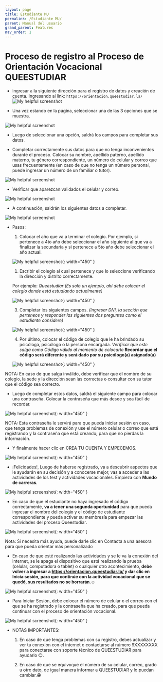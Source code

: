 ```yaml
---
layout: page
title: Estudiante MU
permalink: /Estudiante MU/
parent: Manual del usuario
grand_parent: Features
nav_order: 1
---
```


# Proceso de registro al Proceso de Orientación Vocacional QUEESTUDIAR

* Ingresar a la siguiente dirección para el registro de datos y creación de cuenta. Ingresando al link: `https://orientacion.queestudiar.la/ `
![My helpful screenshot](https://media.discordapp.net/attachments/955522800918085684/1006962610308137072/unknown.png)

* Una vez estando en la página, seleccionar una de las 3 opciones que se muestra.

![My helpful screenshot](https://cdn.discordapp.com/attachments/955522800918085684/1006963703457009755/unknown.png)

* Luego de seleccionar una opción, saldrá los campos para completar sus datos. 

<!-- ![My helpful screenshot](https://cdn.discordapp.com/attachments/955522800918085684/1006963703457009755/unknown.png) -->

* Completar correctamente sus datos para que no tenga inconvenientes durante el proceso. Colocar su nombre, apellido paterno, apellido materno, tu género correspondiente, un número de celular y correo que usas frecuentemente (en caso de que no tenga un número personal, puede ingresar un número de un familiar o tutor).

![My helpful screenshot](https://cdn.discordapp.com/attachments/955522800918085684/1006964140872585266/unknown.png)

* Verificar que aparezcan validados el celular y correo. 

![My helpful screenshot](https://cdn.discordapp.com/attachments/955522800918085684/1006964447346163845/unknown.png)

- A continuación, saldrán los siguientes datos a completar.

![My helpful screenshot](https://cdn.discordapp.com/attachments/955522800918085684/1006964773063229510/unknown.png)
- Pasos:

    1. Colocar el año que va a terminar el colegio. Por ejemplo, si pertenece a 4to año debe seleccionar el año siguiente al que va a finalizar la secundaria y si pertenece a 5to año debe seleccionar el año actual.

    ![My helpful screenshot](https://cdn.discordapp.com/attachments/955522800918085684/1006965116702576730/unknown.png){: width="450" }

    1. Escribir el colegio al cual pertenece y que lo seleccione verificando la dirección y distrito correctamente.

    Por ejemplo: _Queestudiar (Es solo un ejemplo, ahí debe colocar el colegio donde está estudiando actualmente)_

    ![My helpful screenshot](https://cdn.discordapp.com/attachments/955522800918085684/1007650075591315596/unknown.png){: width="450" }

    3. Completar los siguientes campos. _(Ingresar DNI, la sección que pertenece y responder las siguientes dos preguntes como el estudiante considere)_

    ![My helpful screenshot](https://cdn.discordapp.com/attachments/955522800918085684/1007678161116467260/unknown.png){: width="450" }

    4. Por último, colocar el código de colegio que le ha brindado su psicóloga, psicólogo o la persona encargada. _Verificar que este salga como Código válido al momento de colocarlo_
    **Recordar que el código será diferente y será dado por su psicólogo(a) asignado(a)**

    ![My helpful screenshot](https://cdn.discordapp.com/attachments/955522800918085684/1007678600377544745/unknown.png){: width="450" }

NOTA: En caso de que salga inválido, debe verificar que el nombre de su colegio, la sede y la dirección sean las correctas o consultar con su tutor que el código sea correcto.


- Luego de completar estos datos, saldrá el siguiente campo para colocar una contraseña. Colocar la contraseña que más desee y sea fácil de recordar. 

![My helpful screenshot](https://cdn.discordapp.com/attachments/955522800918085684/1007679108416815134/unknown.png){: width="450" }

NOTA: Esta contraseña le servirá para que pueda Iniciar sesión en caso, que tenga problemas de conexión y use el número celular o correo que está registrando y la contraseña que está creando, para que no pierdas la información.

- Y finalmente hacer clic en CREA TU CUENTA Y EMPECEMOS.

![My helpful screenshot](https://cdn.discordapp.com/attachments/955522800918085684/1007679412365447218/unknown.png){: width="450" }

- ¡Felicidades!, Luego de haberse registrado, va a descubrir aspectos que le ayudarán en su decisión y a conocerse mejor, vas a acceder a las actividades de los test y actividades vocacionales. Empieza con  **Mundo de carreras**.

![My helpful screenshot](https://cdn.discordapp.com/attachments/955522800918085684/1007679816851533976/unknown.png){: width="450" }

- En caso de que el estudiante no haya ingresado el código correctamente, **va a tener una segunda oportunidad** para que pueda ingresar el nombre del colegio y el código de estudiante correspondiente y pueda activar su membresía para empezar las actividades del proceso Queestudiar.

![My helpful screenshot](https://cdn.discordapp.com/attachments/955522800918085684/1007680094971633684/unknown.png){: width="450" }

Nota: Si necesita más ayuda, puede darle clic en Contacta a una asesora para que pueda orientar más personalizado


- En caso de que esté realizando las actividades y se le va la conexión del internet, se le apaga el dispositivo que está realizando la prueba (celular, computadora o tablet) o cualquier otro acontecimiento, **debe volver a ingresar a <https://orientacion.queestudiar.la/> y dar clic en Inicia sesión, para que continúe con la actividad vocacional que se quedó, sus resultados no se borrarán**.☺️

![My helpful screenshot](https://cdn.discordapp.com/attachments/955522800918085684/1007680898403156059/unknown.png){: width="450" }

- Para Iniciar Sesión, debe colocar el número de celular o el correo con el que se ha registrado y la contraseña que ha creado, para que pueda continuar con el proceso de orientación vocacional.

![My helpful screenshot](https://cdn.discordapp.com/attachments/955522800918085684/1007681236669579324/unknown.png){: width="450" }



- NOTAS IMPORTANTES: 

    1. En caso de que tenga problemas con su registro, debes actualizar y ver tu conexión con el internet o contactarse al número 9XXXXXXXX para conectarse con soporte técnico de QUEESTUDIAR para ayudarlo 😉.

    1. En caso de que se equivoque el número de su celular, correo, grado u otro dato, de igual manera informar a QUEESTUDIAR y lo puedan cambiar.😀





















































































































